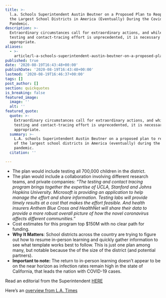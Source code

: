 ```yaml
---
title: >-
  l.a. Schools Superintendent Austin Beutner on a Proposed Plan to Reopen One of
  the Largest School Districts in America (Eventually) During the Covid-19
  Pandemic.
description: >-
  Extraordinary circumstances call for extraordinary actions, and while this
  testing and contact-tracing effort is unprecedented, it is necessary and
  appropriate.
aliases:
  - >-
    article/l-a-schools-superintendent-austin-beutner-on-a-proposed-plan-to-reopen-one-of-the-largest-school-districts-in-america-eventually-during-the-covid-19-pandemic/
published: true
date: '2020-08-19T16:43:48+00:00'
publishDate: '2020-08-19T16:43:48+00:00'
lastmod: '2020-08-19T16:46:37+00:00'
tags: []
post_author: []
section: quickquotes
is_breaking: false
featured_image:
  image: ''
  alt: ''
featured_quote:
  quote: >-
    Extraordinary circumstances call for extraordinary actions, and while this
    testing and contact-tracing effort is unprecedented, it is necessary and
    appropriate.
  summary: >-
    L.A. schools Superintendent Austin Beutner on a proposed plan to reopen one
    of the largest school districts in America (eventually) during the COVID-19
    pandemic.
  citation: ''

---
```

*   The plan would include testing all 700,000 children in the district.
*   The plan would include a collaboration involving different research teams, and private companies: _“The testing and contact tracing program brings together the expertise of UCLA, Stanford and Johns Hopkins University. Microsoft is providing an application to help manage the effort and share information. Testing labs will provide timely results at a cost that makes the effort feasible. And health insurers Anthem Blue Cross and HealthNet will share their data to provide a more robust overall picture of how the novel coronavirus affects different communities.”_
*   Cost estimates for this program top $150M with no clear path for funding.
*   **Why It Matters**: School districts across the country are trying to figure out how to resume in-person learning and quickly gather information to see what template works best to follow. This is just one plan among many, but notable because the of the size of the district (and potential partners).
*   **Important to note:** The return to in-person learning doesn’t appear to be on the near horizon as infection rates remain high in the state of California, that leads the nation with COVID-19 cases.

Read an editorial from the Superintendent [HERE](https://www.latimes.com/opinion/story/2020-08-16/schools-covid-testing-coronavirus-pandemic-reopen)

Here’s an [overview from L.A. Times](https://www.latimes.com/california/story/2020-08-16/l-a-schools-announce-massive-covid-19-testing-tracing-initiative-for-all-students-staff)